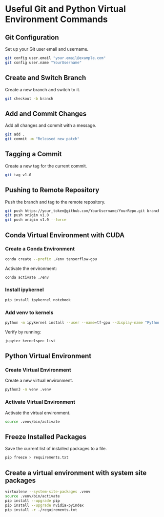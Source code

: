 
# Useful Git and Python Virtual Environment Commands

## Git Configuration
Set up your Git user email and username.
```bash
git config user.email "your.email@example.com"
git config user.name "YourUsername"
```

## Create and Switch Branch
Create a new branch and switch to it.
```bash
git checkout -b branch
```

## Add and Commit Changes
Add all changes and commit with a message.
```bash
git add .
git commit -m "Released new patch"
```

## Tagging a Commit
Create a new tag for the current commit.
```bash
git tag v1.0
```

## Pushing to Remote Repository
Push the branch and tag to the remote repository.
```bash
git push https://your_token@github.com/YourUsername/YourRepo.git branch
git push origin v1.0
git push origin v1.0 --force
```

## Conda Virtual Environment with CUDA

### Create a Conda Environment

```bash
conda create --prefix ./env tensorflow-gpu
```

Activate the environment:

```bash
conda activate ./env
```

### Install ipykernel

```bash
pip install ipykernel notebook
```

### Add venv to kernels

```bash
python -m ipykernel install --user --name=tf-gpu --display-name "Python (tf-gpu)"
```

Verify by running:
```bash
jupyter kernelspec list
```

## Python Virtual Environment

### Create Virtual Environment
Create a new virtual environment.
```bash
python3 -m venv .venv
```

### Activate Virtual Environment
Activate the virtual environment.
```bash
source .venv/bin/activate
```

## Freeze Installed Packages
Save the current list of installed packages to a file.
```bash
pip freeze > requirements.txt
```

## Create a virtual environment with system site packages
```bash
virtualenv --system-site-packages .venv
source .venv/bin/activate
pip install --upgrade pip
pip install --upgrade nvidia-pyindex
pip install -r ./requirements.txt
```

